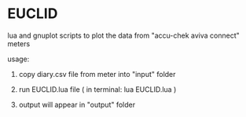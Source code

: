 # EUCLID
lua and gnuplot scripts to plot the data from "accu-chek aviva connect" meters

usage:

1) copy diary.csv file from meter into "input" folder

2) run EUCLID.lua file ( in terminal: lua EUCLID.lua )

3) output will appear in "output" folder
